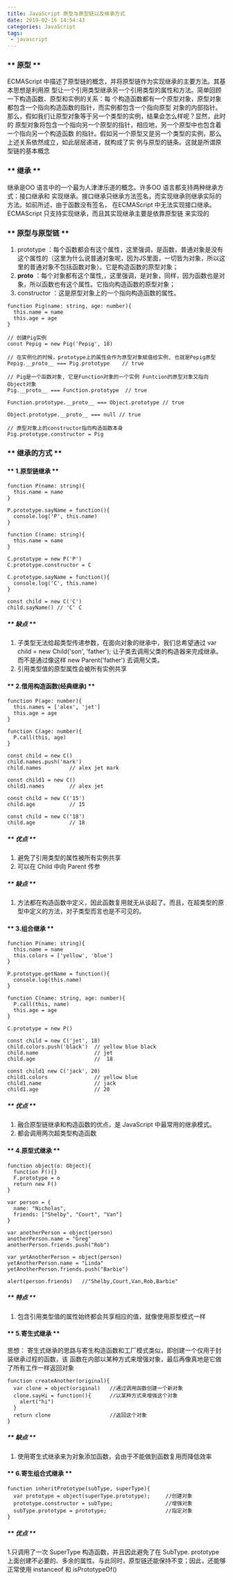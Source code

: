 ```yaml
---
title: JavaScript 原型与原型链以及继承方式
date: 2019-02-16 14:54:43
categories: JavaScript
tags:
 - javascript    
---
```

### ** 原型 ** ###
ECMAScript 中描述了原型链的概念，并将原型链作为实现继承的主要方法。其基本思想是利用原
型让一个引用类型继承另一个引用类型的属性和方法。简单回顾一下构造函数、原型和实例的关系：每
个构造函数都有一个原型对象，原型对象都包含一个指向构造函数的指针，而实例都包含一个指向原型
对象的内部指针。<!--more-->那么，假如我们让原型对象等于另一个类型的实例，结果会怎么样呢？显然，此时的
原型对象将包含一个指向另一个原型的指针，相应地，另一个原型中也包含着一个指向另一个构造函数
的指针。假如另一个原型又是另一个类型的实例，那么上述关系依然成立，如此层层递进，就构成了实
例与原型的链条。这就是所谓原型链的基本概念

### ** 继承 ** ###
继承是OO 语言中的一个最为人津津乐道的概念。许多OO 语言都支持两种继承方式：接口继承和
实现继承。接口继承只继承方法签名，而实现继承则继承实际的方法。如前所述，由于函数没有签名，
在ECMAScript 中无法实现接口继承。ECMAScript 只支持实现继承，而且其实现继承主要是依靠原型链
来实现的

### ** 原型与原型链 ** ###

1. prototype ：每个函数都会有这个属性，这里强调，是函数，普通对象是没有这个属性的（这里为什么说普通对象呢，因为JS里面，一切皆为对象，所以这里的普通对象不包括函数对象）。它是构造函数的原型对象；
2. __proto__ ：每个对象都有这个属性,，这里强调，是对象，同样，因为函数也是对象，所以函数也有这个属性。它指向构造函数的原型对象；
3. constructor ：这是原型对象上的一个指向构造函数的属性。

```tsx
function Pig(name: string, age: number){
  this.name = name
  this.age = age
}

// 创建Pig实例
const Pepig = new Pig('Pepig', 18)

// 在实例化的时候，prototype上的属性会作为原型对象赋值给实例, 也就是Pepig原型
Pepig.__proto__ === Pig.prototype    // true

// Pig是一个函数对象, 它是Function对象的一个实例 Funtcion的原型对象又指向Object对象
Pig.__proto__ === Function.prototype  // true

Function.prototype.__proto__ === Object.prototype // true

Object.prototype.__proto__ === null // true

// 原型对象上的constructor指向构造函数本身
Pig.prototype.constructor = Pig

```
### ** 继承的方式 ** ###
 
#### ** 1.原型链继承 ** ####
```tsx
function P(name: string){
  this.name = name
}

P.prototype.sayName = function(){
  console.log('P', this.name)
}

function C(name: string){
  this.name = name
}

C.prototype = new P('P')
C.prototype.constructor = C

C.prototype.sayName = function(){
  console.log('C', this.name)
}

const child = new C('C')
child.sayName() // 'C' C

```
##### ** 缺点 ** #####
1. 子类型无法给超类型传递参数，在面向对象的继承中，我们总希望通过 var child = new Child('son', 'father'); 让子类去调用父类的构造器来完成继承。而不是通过像这样 new Parent('father') 去调用父类。
2. 引用类型值的原型属性会被所有实例共享

#### ** 2.借用构造函数(经典继承) ** ####
```tsx
function P(age: number){
  this.names = ['alex', 'jet']
  this.age = age
}

function C(age: number){
  P.call(this, age)
}

const child = new C()
child.names.push('mark')  
child.names         // alex jet mark

const child1 = new C()
child1.names        // alex jet

const child = new C('15')
child.age           // 15

const child = new C('18')
child.age           // 18

```
##### ** 优点 ** #####
1. 避免了引用类型的属性被所有实例共享
2. 可以在 Child 中向 Parent 传参

##### ** 缺点 ** #####
1. 方法都在构造函数中定义，因此函数复用就无从谈起了。而且，在超类型的原型中定义的方法，对子类型而言也是不可见的。

#### ** 3.组合继承 ** ####

```tsx
function P(name: string){
  this.name = name
  this.colors = ['yellow', 'blue']
}

P.prototype.getName = function(){
  console.log(this.name)
}

function C(name: string, age: number){
  P.call(this, name)
  this.age = age
}

C.prototype = new P()

const child = new C('jet', 18)
child.colors.push('black')  // yellow blue black
child.name                  // jet
child.age                   //  18

const child1 new C('jack', 20)
child1.colors               // yellow blue
child1.name                 // jack
child1.age                  // 20    
```

##### ** 优点 ** #####
1. 融合原型链继承和构造函数的优点，是 JavaScript 中最常用的继承模式。
2. 都会调用两次超类型构造函数

#### ** 4.原型式继承 ** ####

```tsx
function object(o: Object){ 
  function F(){}
  F.prototype = o
  return new F() 
}

var person = { 
  name: "Nicholas", 
  friends: ["Shelby", "Court", "Van"] 
}
 
var anotherPerson = object(person)
anotherPerson.name = "Greg"
anotherPerson.friends.push("Rob")
 
var yetAnotherPerson = object(person)
yetAnotherPerson.name = "Linda"
yetAnotherPerson.friends.push("Barbie")
 
alert(person.friends)   //"Shelby,Court,Van,Rob,Barbie" 
```

##### ** 特点 ** #####
1. 包含引用类型值的属性始终都会共享相应的值，就像使用原型模式一样

#### ** 5.寄生式继承 ** ####

思想： 寄生式继承的思路与寄生构造函数和工厂模式类似，即创建一个仅用于封装继承过程的函数，该
函数在内部以某种方式来增强对象，最后再像真地是它做了所有工作一样返回对象
```tsx
function createAnother(original){ 
  var clone = object(original)   //通过调用函数创建一个新对象 
  clone.sayHi = function(){      //以某种方式来增强这个对象 
    alert("hi") 
  } 
  return clone                   //返回这个对象 
}
```

##### ** 缺点 ** #####
1. 使用寄生式继承来为对象添加函数，会由于不能做到函数复用而降低效率

#### ** 6.寄生组合式继承 ** ####

```tsx
function inheritPrototype(subType, superType){ 
  var prototype = object(superType.prototype);     //创建对象 
  prototype.constructor = subType;                 //增强对象 
  subType.prototype = prototype;                   //指定对象 
}
```

##### ** 优点 ** #####
1.只调用了一次 SuperType 构造函数，并且因此避免了在 SubType. 
prototype 上面创建不必要的、多余的属性。与此同时，原型链还能保持不变；因此，还能够正常使用
instanceof 和 isPrototypeOf()